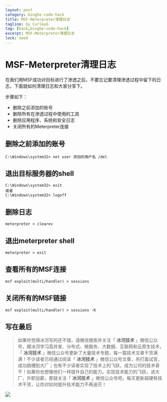 ```yaml
---
layout: post
category: binghe-code-hack
title: MSF-Meterpreter清理日志
tagline: by CurleyG
tag: [hack,binghe-code-hack]
excerpt: MSF-Meterpreter清理日志
lock: need
---
```


# MSF-Meterpreter清理日志

在我们用MSF成功对目标进行了渗透之后，不要忘记要清理渗透过程中留下的日志，下面就如何清理日志和大家分享下。

步骤如下：

- 删除之前添加的账号
- 删除所有在渗透过程中使用的工具
- 删除应用程序、系统和安全日志
- 关闭所有的Meterpreter连接

## 删除之前添加的账号

```
C:\Windows\system32> net user 添加的用户名 /del
```

## 退出目标服务器的shell

```
C:\Windows\system32> exit
或者
C:\Windows\system32> logoff
```

## 删除日志

```
meterpreter > clearev
```

## 退出meterpreter shell

```
meterpreter > exit
```

## 查看所有的MSF连接

```
msf exploit(multi/handler) > sessions
```

## 关闭所有的MSF链接

```
msf exploit(multi/handler) > sessions -K
```


## 写在最后

> 如果你觉得冰河写的还不错，请微信搜索并关注「 **冰河技术** 」微信公众号，跟冰河学习高并发、分布式、微服务、大数据、互联网和云原生技术，「 **冰河技术** 」微信公众号更新了大量技术专题，每一篇技术文章干货满满！不少读者已经通过阅读「 **冰河技术** 」微信公众号文章，吊打面试官，成功跳槽到大厂；也有不少读者实现了技术上的飞跃，成为公司的技术骨干！如果你也想像他们一样提升自己的能力，实现技术能力的飞跃，进大厂，升职加薪，那就关注「 **冰河技术** 」微信公众号吧，每天更新超硬核技术干货，让你对如何提升技术能力不再迷茫！


![](https://img-blog.csdnimg.cn/20200906013715889.png)
